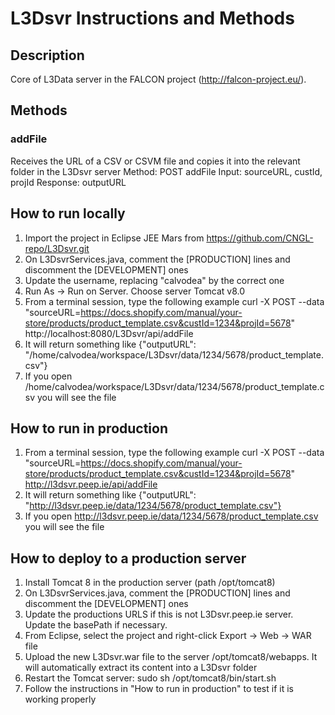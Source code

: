 # L3Dsvr Instructions and Methods

## Description
Core of L3Data server in the FALCON project (http://falcon-project.eu/). 

## Methods

### addFile
Receives the URL of a CSV or CSVM file and copies it into the relevant folder in the L3Dsvr server
Method: POST addFile
Input: sourceURL, custId, projId
Response: outputURL


## How to run locally
1. Import the project in Eclipse JEE Mars from https://github.com/CNGL-repo/L3Dsvr.git
2. On L3DsvrServices.java, comment the [PRODUCTION] lines and discomment the [DEVELOPMENT] ones
3. Update the username, replacing "calvodea" by the correct one
4. Run As -> Run on Server. Choose server Tomcat v8.0
5. From a terminal session, type the following example
   curl -X POST --data "sourceURL=https://docs.shopify.com/manual/your-store/products/product_template.csv&custId=1234&projId=5678" http://localhost:8080/L3Dsvr/api/addFile
6. It will return something like {"outputURL": "/home/calvodea/workspace/L3Dsvr/data/1234/5678/product_template.csv"}
7. If you open /home/calvodea/workspace/L3Dsvr/data/1234/5678/product_template.csv you will see the file

## How to run in production
1. From a terminal session, type the following example
   curl -X POST --data "sourceURL=https://docs.shopify.com/manual/your-store/products/product_template.csv&custId=1234&projId=5678" http://l3dsvr.peep.ie/api/addFile
2. It will return something like {"outputURL": "http://l3dsvr.peep.ie/data/1234/5678/product_template.csv"}
3. If you open http://l3dsvr.peep.ie/data/1234/5678/product_template.csv you will see the file

## How to deploy to a production server
1. Install Tomcat 8 in the production server (path /opt/tomcat8)
2. On L3DsvrServices.java, comment the [PRODUCTION] lines and discomment the [DEVELOPMENT] ones
3. Update the productions URLS if this is not L3Dsvr.peep.ie server. Update the basePath if necessary.
4. From Eclipse, select the project and right-click Export -> Web -> WAR file
5. Upload the new L3Dsvr.war file to the server /opt/tomcat8/webapps. It will automatically extract its content into a L3Dsvr folder
6. Restart the Tomcat server: sudo sh /opt/tomcat8/bin/start.sh
7. Follow the instructions in "How to run in production" to test if it is working properly
